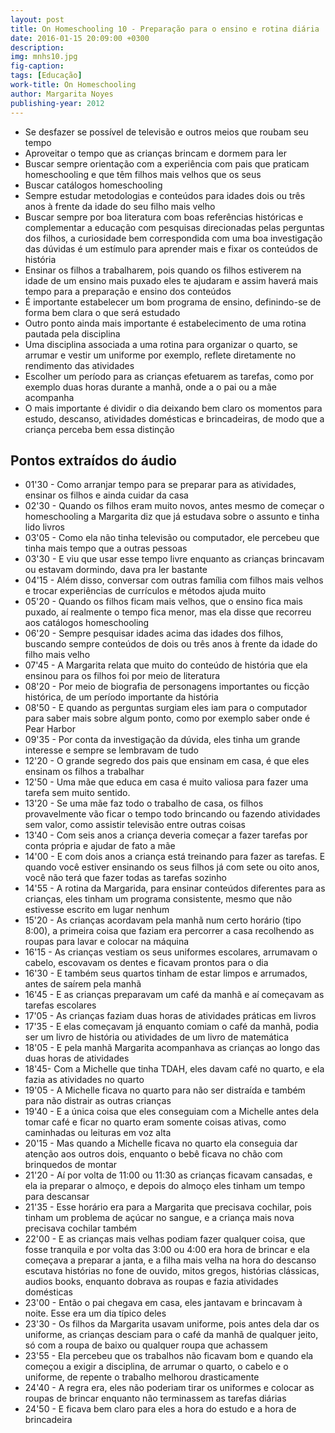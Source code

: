 ```yaml
---
layout: post
title: On Homeschooling 10 - Preparação para o ensino e rotina diária 
date: 2016-01-15 20:09:00 +0300
description: 
img: mnhs10.jpg
fig-caption: 
tags: [Educação]
work-title: On Homeschooling
author: Margarita Noyes
publishing-year: 2012
---
```


* Se desfazer se possível de televisão e outros meios que roubam seu tempo
* Aproveitar o tempo que as crianças brincam e dormem para ler
* Buscar sempre orientação com a experiência com pais que praticam homeschooling e que têm filhos mais velhos que os seus
* Buscar catálogos homeschooling
* Sempre estudar metodologias e conteúdos para idades dois ou três anos à frente da idade do seu filho mais velho
* Buscar sempre por boa literatura com boas referências históricas e complementar a educação com pesquisas direcionadas pelas perguntas dos filhos, a curiosidade bem correspondida com uma boa investigação das dúvidas é um estímulo para aprender mais e fixar os conteúdos de história
* Ensinar os filhos a trabalharem, pois quando os filhos estiverem na idade de um ensino mais puxado eles te ajudaram e assim haverá mais tempo para a preparação e ensino dos conteúdos
* É importante estabelecer um bom programa de ensino, definindo-se de forma bem clara o que será estudado
* Outro ponto ainda mais importante é estabelecimento de uma rotina pautada pela disciplina
* Uma disciplina associada a uma rotina para organizar o quarto, se arrumar e vestir um uniforme por exemplo, reflete diretamente no rendimento das atividades
* Escolher um período para as crianças efetuarem as tarefas, como por exemplo duas horas durante a manhã, onde a o pai ou a mãe acompanha
* O mais importante é dividir o dia deixando bem claro os momentos para estudo, descanso, atividades domésticas e brincadeiras, de modo que a criança perceba bem essa distinção

## Pontos extraídos do áudio

* 01'30 - Como arranjar tempo para se preparar para as atividades, ensinar os filhos e ainda cuidar da casa
* 02'30 - Quando os filhos eram muito novos, antes mesmo de começar o homeschooling a Margarita diz que já estudava sobre o assunto e tinha lido livros
* 03'05 - Como ela não tinha televisão ou computador, ele percebeu que tinha mais tempo que a outras pessoas
* 03'30 - E viu que usar esse tempo livre enquanto as crianças brincavam ou estavam dormindo, dava pra ler bastante
* 04'15 - Além disso, conversar com outras família com filhos mais velhos e trocar experiências de currículos e métodos ajuda muito
* 05'20 - Quando os filhos ficam mais velhos, que o ensino fica mais puxado, aí realmente o tempo fica menor, mas ela disse que recorreu aos catálogos homeschooling
* 06'20 - Sempre pesquisar idades acima das idades dos filhos, buscando sempre conteúdos de dois ou três anos à frente da idade do filho mais velho
* 07'45 - A Margarita relata que muito do conteúdo de história que ela ensinou para os filhos foi por meio de literatura
* 08'20 - Por meio de biografia de personagens importantes ou ficção histórica, de um período importante da história
* 08'50 - E quando as perguntas surgiam eles iam para o computador para saber mais sobre algum ponto, como por exemplo saber onde é Pear Harbor
* 09'35 - Por conta da investigação da dúvida, eles tinha um grande interesse e sempre se lembravam de tudo
* 12'20 - O grande segredo dos pais que ensinam em casa, é que eles ensinam os filhos a trabalhar
* 12'50 - Uma mãe que educa em casa é muito valiosa para fazer uma tarefa sem muito sentido.
* 13'20 - Se uma mãe faz todo o trabalho de casa, os filhos provavelmente  vão ficar o tempo todo brincando ou fazendo atividades sem valor, como assistir televisão entre outras coisas
* 13'40 - Com seis anos a criança deveria começar a fazer tarefas por conta própria e ajudar de fato a mãe
* 14'00 - E com dois anos a criança está treinando para fazer as tarefas. E quando você estiver ensinando os seus filhos já com sete ou oito anos, você não terá que fazer todas as tarefas sozinho
* 14'55 - A rotina da Margarida, para ensinar conteúdos diferentes para as crianças, eles tinham um programa consistente, mesmo que não estivesse escrito em lugar nenhum
* 15'20 - As crianças acordavam pela manhã num certo horário (tipo 8:00), a primeira coisa que faziam era percorrer a casa recolhendo as roupas para lavar e colocar na máquina
* 16'15 - As crianças vestiam os seus uniformes escolares, arrumavam o cabelo, escovavam os dentes e ficavam prontos para o dia
* 16'30 - E também seus quartos tinham de estar limpos e arrumados, antes de saírem pela manhã
* 16'45 - E as crianças preparavam um café da manhã e aí começavam as tarefas escolares
* 17'05 - As crianças faziam duas horas de atividades práticas em livros
* 17'35 - E elas começavam já enquanto comiam o café da manhã, podia ser um livro de história ou atividades de um livro de matemática
* 18'05 - E pela manhã Margarita acompanhava as crianças ao longo das duas horas de atividades
* 18'45- Com a Michelle que tinha TDAH, eles davam café no quarto, e ela fazia as atividades no quarto
* 19'05 - A Michelle ficava no quarto para não ser distraída e também para não distrair as outras crianças
* 19'40 - E a única coisa que eles conseguiam com a Michelle antes dela tomar café e ficar no quarto eram somente coisas ativas, como caminhadas ou leituras em voz alta
* 20'15 - Mas quando a Michelle ficava no quarto ela conseguia dar atenção aos outros dois, enquanto o bebê ficava no chão com brinquedos de montar
* 21'20 - Aí por volta de 11:00 ou 11:30 as crianças ficavam cansadas, e ela ia preparar o almoço, e depois do almoço eles tinham um tempo para descansar
* 21'35 - Esse horário era para a Margarita que precisava cochilar, pois tinham um problema de açúcar no sangue, e a criança mais nova precisava cochilar também
* 22'00 - E as crianças mais velhas podiam fazer qualquer coisa, que fosse tranquila e por volta das 3:00 ou 4:00 era hora de brincar e ela começava a preparar a janta, e a filha mais velha na hora do descanso escutava histórias no fone de ouvido, mitos gregos, histórias clássicas, audios books, enquanto dobrava as roupas e fazia atividades domésticas
* 23'00 - Então o pai chegava em casa, eles jantavam e brincavam à noite. Esse era um dia típico deles
* 23'30 - Os filhos da Margarita usavam uniforme, pois antes dela dar os uniforme, as crianças desciam para o café da manhã de qualquer jeito, só com a roupa de baixo ou qualquer roupa que achassem
* 23'55 - Ela percebeu que os trabalhos não ficavam bom e quando ela começou a exigir a disciplina, de arrumar o quarto, o cabelo e o uniforme, de repente o trabalho melhorou drasticamente
* 24'40 - A regra era, eles não poderiam tirar os uniformes e colocar as roupas de brincar enquanto não terminassem as tarefas diárias
* 24'50 - E ficava bem claro para eles a hora do estudo e a  hora de brincadeira
